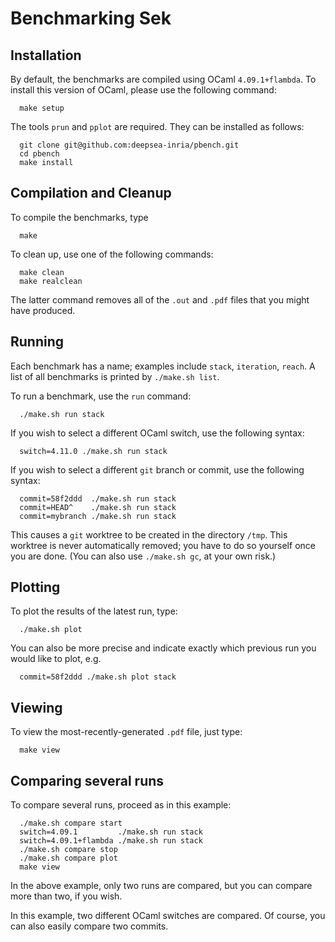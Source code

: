 # Benchmarking Sek

## Installation

By default, the benchmarks are compiled using OCaml `4.09.1+flambda`.
To install this version of OCaml, please use the following command:

```
  make setup
```

The tools `prun` and `pplot` are required. They can be installed as
follows:

```
  git clone git@github.com:deepsea-inria/pbench.git
  cd pbench
  make install
```

## Compilation and Cleanup

To compile the benchmarks, type

```
  make
```

To clean up, use one of the following commands:

```
  make clean
  make realclean
```

The latter command removes all of the `.out` and `.pdf` files that you might
have produced.

## Running

Each benchmark has a name; examples include `stack`, `iteration`, `reach`.
A list of all benchmarks is printed by `./make.sh list`.

To run a benchmark, use the `run` command:

```
  ./make.sh run stack
```

If you wish to select a different OCaml switch, use the following syntax:

```
  switch=4.11.0 ./make.sh run stack
```

If you wish to select a different `git` branch or commit,
use the following syntax:

```
  commit=58f2ddd  ./make.sh run stack
  commit=HEAD^    ./make.sh run stack
  commit=mybranch ./make.sh run stack
```

This causes a `git` worktree to be created in the directory `/tmp`. This
worktree is never automatically removed; you have to do so yourself once you
are done. (You can also use `./make.sh gc`, at your own risk.)

## Plotting

To plot the results of the latest run, type:

```
  ./make.sh plot
```

You can also be more precise and indicate exactly
which previous run you would like to plot, e.g.

```
  commit=58f2ddd ./make.sh plot stack
```

## Viewing

To view the most-recently-generated `.pdf` file, just type:

```
  make view
```

## Comparing several runs

To compare several runs, proceed as in this example:

```
  ./make.sh compare start
  switch=4.09.1         ./make.sh run stack
  switch=4.09.1+flambda ./make.sh run stack
  ./make.sh compare stop
  ./make.sh compare plot
  make view
```

In the above example, only two runs are compared, but you can compare
more than two, if you wish.

In this example, two different OCaml switches are compared. Of course,
you can also easily compare two commits.
